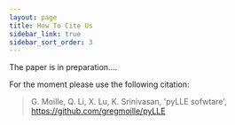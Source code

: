 ```yaml
---
layout: page
title: How To Cite Us
sidebar_link: true
sidebar_sort_order: 3
---
```


The paper is in preparation....

For the moment please use the following citation:

> G. Moille, Q. Li, X. Lu, K. Srinivasan, 'pyLLE sofwtare', https://github.com/gregmoille/pyLLE
